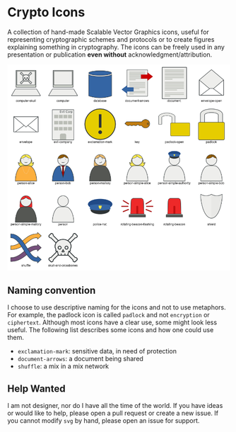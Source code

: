 Crypto Icons
============
A collection of hand-made Scalable Vector Graphics icons, useful for
representing cryptographic schemes and protocols or to create figures
explaining something in cryptography.
The icons can be freely used in any presentation or publication **even
without** acknowledgment/attribution.

![Montage of the icon set.](montage.png "Overview of a selection of icons.")

Naming convention
-----------------
I choose to use descriptive naming for the icons and not to use
metaphors.
For example, the padlock icon is called `padlock` and not `encryption`
or `ciphertext`.
Although most icons have a clear use, some might look less useful.
The following list describes some icons and how one could use them.

* `exclamation-mark`: sensitive data, in need of protection
* `document-arrows`: a document being shared
* `shuffle`: a mix in a mix network

Help Wanted
-----------
I am not designer, nor do I have all the time of the world.
If you have ideas or would like to help, please open a pull request or
create a new issue.
If you cannot modify `svg` by hand, please open an issue for support.
